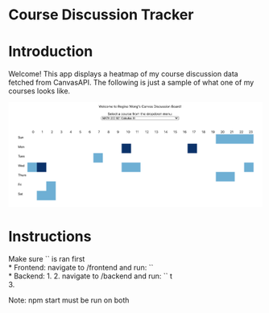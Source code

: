 # Course Discussion Tracker

<h1>Introduction</h1>
Welcome! This app displays a heatmap of my course discussion data fetched from CanvasAPI. The following is just a sample of what one of my courses looks like.</br>

![Image of Heatmap](https://github.com/reginawongg/course-activity-tracker/blob/master/demo.png)

<h1>Instructions</h1>
Make sure  `<npm install>`  is ran first</br>
* Frontend: 
navigate to /frontend and run: `<npm start>` </br>
* Backend: 
1.
2. navigate to /backend and run: `<npm start>` t</br>
3. 

Note: npm start must be run on both 

